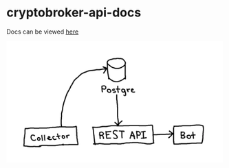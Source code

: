 # cryptobroker-api-docs

Docs can be viewed [here](https://cryptobrokerbot.github.io/crypto-broker-api-docs/)

![architecture diagram](./architecture.webp)
